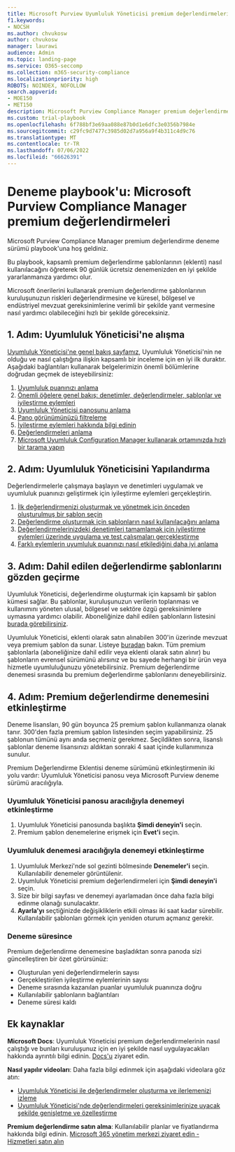```yaml
---
title: Microsoft Purview Uyumluluk Yöneticisi premium değerlendirmeleri deneme playbook'u
f1.keywords:
- NOCSH
ms.author: chvukosw
author: chvukosw
manager: laurawi
audience: Admin
ms.topic: landing-page
ms.service: O365-seccomp
ms.collection: m365-security-compliance
ms.localizationpriority: high
ROBOTS: NOINDEX, NOFOLLOW
search.appverid:
- MOE150
- MET150
description: Microsoft Purview Compliance Manager premium değerlendirmeleri deneme playbook'u.
ms.custom: trial-playbook
ms.openlocfilehash: 6f788bf3e69aa088e87b0d1e6dfc3e0356b7984e
ms.sourcegitcommit: c29fc9d7477c3985d02d7a956a9f4b311c4d9c76
ms.translationtype: MT
ms.contentlocale: tr-TR
ms.lasthandoff: 07/06/2022
ms.locfileid: "66626391"
---
```

# <a name="trial-playbook-microsoft-purview-compliance-manager-premium-assessments"></a>Deneme playbook'u: Microsoft Purview Compliance Manager premium değerlendirmeleri

Microsoft Purview Compliance Manager premium değerlendirme deneme sürümü playbook'una hoş geldiniz.

Bu playbook, kapsamlı premium değerlendirme şablonlarının (eklenti) nasıl kullanılacağını öğreterek 90 günlük ücretsiz denemenizden en iyi şekilde yararlanmanıza yardımcı olur.

Microsoft önerilerini kullanarak premium değerlendirme şablonlarının kuruluşunuzun riskleri değerlendirmesine ve küresel, bölgesel ve endüstriyel mevzuat gereksinimlerine verimli bir şekilde yanıt vermesine nasıl yardımcı olabileceğini hızlı bir şekilde göreceksiniz.

## <a name="step-1-get-to-know-compliance-manager"></a>1. Adım: Uyumluluk Yöneticisi'ne alışma

[Uyumluluk Yöneticisi'ne genel bakış sayfamız](compliance-manager.md), Uyumluluk Yöneticisi'nin ne olduğu ve nasıl çalıştığına ilişkin kapsamlı bir inceleme için en iyi ilk duraktır. Aşağıdaki bağlantıları kullanarak belgelerimizin önemli bölümlerine doğrudan geçmek de isteyebilirsiniz:

1. [Uyumluluk puanınızı anlama](compliance-manager.md#understanding-your-compliance-score)
1. [Önemli öğelere genel bakış: denetimler, değerlendirmeler, şablonlar ve iyileştirme eylemleri](compliance-manager.md#key-elements-controls-assessments-templates-improvement-actions)
1. [Uyumluluk Yöneticisi panosunu anlama](compliance-manager-setup.md#understand-the-compliance-manager-dashboard)
1. [Pano görünümünüzü filtreleme](compliance-manager-setup.md#filtering-your-dashboard-view)
1. [İyileştirme eylemleri hakkında bilgi edinin](compliance-manager-setup.md#improvement-actions-page)
1. [Değerlendirmeleri anlama](compliance-manager.md#assessments)
1. [Microsoft Uyumluluk Configuration Manager kullanarak ortamınızda hızlı bir tarama yapın](compliance-manager-mcca.md)

## <a name="step-2-configure-compliance-manager"></a>2. Adım: Uyumluluk Yöneticisini Yapılandırma

Değerlendirmelerle çalışmaya başlayın ve denetimleri uygulamak ve uyumluluk puanınızı geliştirmek için iyileştirme eylemleri gerçekleştirin.

1. [İlk değerlendirmenizi oluşturmak ve yönetmek için önceden oluşturulmuş bir şablon seçin](compliance-manager-assessments.md)
1. [Değerlendirme oluşturmak için şablonların nasıl kullanılacağını anlama](compliance-manager-templates.md)
1. [Değerlendirmelerinizdeki denetimleri tamamlamak için iyileştirme eylemleri üzerinde uygulama ve test çalışmaları gerçekleştirme](compliance-manager-improvement-actions.md)
1. [Farklı eylemlerin uyumluluk puanınızı nasıl etkilediğini daha iyi anlama](compliance-score-calculation.md)

## <a name="step-3-review-included-assessment-templates"></a>3. Adım: Dahil edilen değerlendirme şablonlarını gözden geçirme

Uyumluluk Yöneticisi, değerlendirme oluşturmak için kapsamlı bir şablon kümesi sağlar. Bu şablonlar, kuruluşunuzun verilerin toplanması ve kullanımını yöneten ulusal, bölgesel ve sektöre özgü gereksinimlere uymasına yardımcı olabilir. Aboneliğinize dahil edilen şablonların listesini [burada görebilirsiniz](/office365/servicedescriptions/microsoft-365-service-descriptions/microsoft-365-tenantlevel-services-licensing-guidance/microsoft-365-security-compliance-licensing-guidance#which-assessments-are-included-by-default-free-of-cost).

Uyumluluk Yöneticisi, eklenti olarak satın alınabilen 300'in üzerinde mevzuat veya premium şablon da sunar. Listeye [buradan](compliance-manager-templates-list.md#premium-templates) bakın. Tüm premium şablonlarla (aboneliğinize dahil edilir veya eklenti olarak satın alınır) bu şablonların evrensel sürümünü alırsınız ve bu sayede herhangi bir ürün veya hizmetle uyumluluğunuzu yönetebilirsiniz. Premium değerlendirme denemesi sırasında bu premium değerlendirme şablonlarını deneyebilirsiniz.

## <a name="step-4-enable-the-premium-assessment-trial"></a>4. Adım: Premium değerlendirme denemesini etkinleştirme

Deneme lisansları, 90 gün boyunca 25 premium şablon kullanmanıza olanak tanır. 300'den fazla premium şablon listesinden seçim yapabilirsiniz. 25 şablonun tümünü aynı anda seçmeniz gerekmez. Seçildikten sonra, lisanslı şablonlar deneme lisansınızı aldıktan sonraki 4 saat içinde kullanımınıza sunulur.

Premium Değerlendirme Eklentisi deneme sürümünü etkinleştirmenin iki yolu vardır: Uyumluluk Yöneticisi panosu veya Microsoft Purview deneme sürümü aracılığıyla.

### <a name="enable-trial-via-the-compliance-manager-dashboard"></a>Uyumluluk Yöneticisi panosu aracılığıyla denemeyi etkinleştirme

1. Uyumluluk Yöneticisi panosunda başlıkta **Şimdi deneyin'i** seçin.
1. Premium şablon denemelerine erişmek için **Evet'i** seçin.

### <a name="enable-trial-via-the-compliance-trial"></a>Uyumluluk denemesi aracılığıyla denemeyi etkinleştirme

1. Uyumluluk Merkezi'nde sol gezinti bölmesinde **Denemeler'i** seçin. Kullanılabilir denemeler görüntülenir.
1. Uyumluluk Yöneticisi premium değerlendirmeleri için **Şimdi deneyin'i** seçin.
1. Size bir bilgi sayfası ve denemeyi ayarlamadan önce daha fazla bilgi edinme olanağı sunulacaktır.
1. **Ayarla'yı** seçtiğinizde değişikliklerin etkili olması iki saat kadar sürebilir. Kullanılabilir şablonları görmek için yeniden oturum açmanız gerekir.

### <a name="during-the-trial"></a>Deneme süresince

Premium değerlendirme denemesine başladıktan sonra panoda sizi güncelleştiren bir özet görürsünüz:

- Oluşturulan yeni değerlendirmelerin sayısı
- Gerçekleştirilen iyileştirme eylemlerinin sayısı
- Deneme sırasında kazanılan puanlar uyumluluk puanınıza doğru
- Kullanılabilir şablonların bağlantıları
- Deneme süresi kaldı

## <a name="additional-resources"></a>Ek kaynaklar

**Microsoft Docs**: Uyumluluk Yöneticisi premium değerlendirmelerinin nasıl çalıştığı ve bunları kuruluşunuz için en iyi şekilde nasıl uygulayacakları hakkında ayrıntılı bilgi edinin. [Docs'u](compliance-manager-templates.md) ziyaret edin.

**Nasıl yapılır videoları**: Daha fazla bilgi edinmek için aşağıdaki videolara göz atın:

- [Uyumluluk Yöneticisi ile değerlendirmeler oluşturma ve ilerlemenizi izleme](https://techcommunity.microsoft.com/t5/video-hub/create-assessments-and-monitor-your-progress-with-compliance/ba-p/1687992?search-action-id=375363186777&search-result-uid=1687992)
- [Uyumluluk Yöneticisi'nde değerlendirmeleri gereksinimlerinize uyacak şekilde genişletme ve özelleştirme](https://techcommunity.microsoft.com/t5/video-hub/extend-and-customize-assessments-to-suit-your-needs-in/ba-p/1687991?search-action-id=375363186777&search-result-uid=1687991)

**Premium değerlendirme satın alma**: Kullanılabilir planlar ve fiyatlandırma hakkında bilgi edinin. [Microsoft 365 yönetim merkezi ziyaret edin - Hizmetleri satın alın](https://admin.microsoft.com/#/catalog/offer-details/compliance-manager-premium-assessment-add-on/46E9BF2A-3C8D-4A69-A7E7-3DA04687636D)
